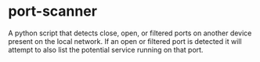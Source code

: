 # port-scanner
A python script that detects close, open, or filtered ports on another device present on the local network. If an open or filtered port is detected it will attempt to also list the potential service running on that port.
